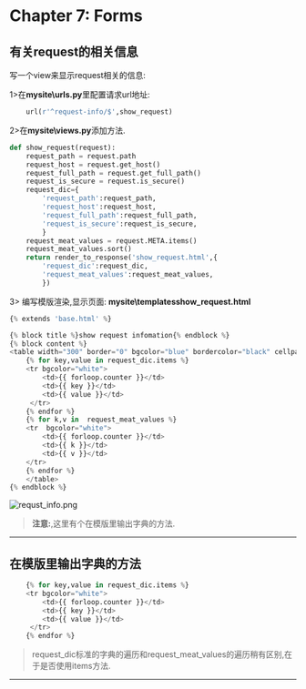 # Chapter 7: Forms

## 有关request的相关信息

写一个view来显示request相关的信息:

1>在**mysite\urls.py**里配置请求url地址:
```python
    url(r'^request-info/$',show_request)
```

2>在**mysite\views.py**添加方法.
 
```python
def show_request(request):
    request_path = request.path
    request_host = request.get_host()
    request_full_path = request.get_full_path()
    request_is_secure = request.is_secure()
    request_dic={
        'request_path':request_path,
        'request_host':request_host,
        'request_full_path':request_full_path,
        'request_is_secure':request_is_secure,
        }
    request_meat_values = request.META.items()
    request_meat_values.sort()
    return render_to_response('show_request.html',{
        'request_dic':request_dic,
        'request_meat_values':request_meat_values,
        })
```
3> 编写模版渲染,显示页面:
**mysite\templatesshow_request.html**
```python
{% extends 'base.html' %}

{% block title %}show request infomation{% endblock %}
{% block content %}
<table width="300" border="0" bgcolor="blue" bordercolor="black" cellpadding="5" cellspacing="1">
	{% for key,value in request_dic.items %} 
	<tr bgcolor="white">              
		<td>{{ forloop.counter }}</td>            
		<td>{{ key }}</td>            
		<td>{{ value }}</td>            
	 </tr>
	{% endfor %}
	{% for k,v in  request_meat_values %}
	<tr  bgcolor="white">
		<td>{{ forloop.counter }}</td> 
		<td>{{ k }}</td>
		<td>{{ v }}</td>
	</tr>
	{% endfor %}
	</table>
{% endblock %}
```
![requst_info.png](https://raw.githubusercontent.com/urmyfaith/NotesOfDjangoBook/master/notes/images/requst_info.png)

> **注意:**,这里有个在模版里输出字典的方法.

----

## 在模版里输出字典的方法

```python
    {% for key,value in request_dic.items %} 
	<tr bgcolor="white">              
		<td>{{ forloop.counter }}</td>            
		<td>{{ key }}</td>            
		<td>{{ value }}</td>            
	 </tr>
	{% endfor %}
```
> request_dic标准的字典的遍历和request_meat_values的遍历稍有区别,在于是否使用items方法.

---

